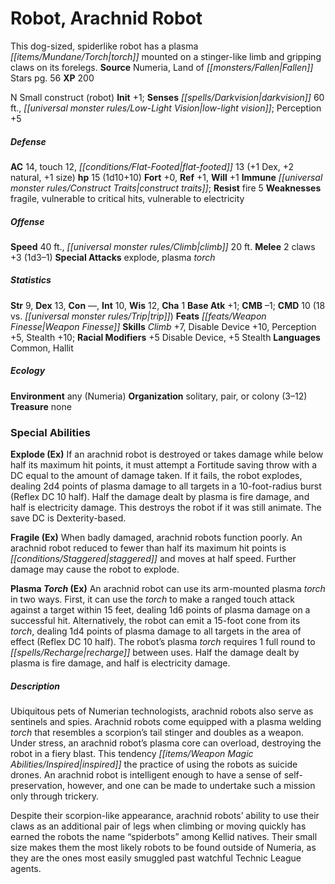 ﻿---
cssclass: [monsters]
title1: Robot, Arachnid Robot
desc_short: This dog-sized, spiderlike robot has a plasma torch mounted on a stinger-like
  limb and gripping claws on its forelegs.
title2: Arachnid Robot
CR: 1/2
sources:
- name: Numeria, Land of Fallen Stars
  page: 56
  link: http://paizo.com/products/btpy978l?Pathfinder-Campaign-Setting-Numeria-Land-of-Fallen-Stars
XP: 200
alignment: N
size: Small
type: construct
subtypes:
- robot
initiative:
  bonus: 1
senses:
  darkvision: 60
  low-light vision: true
AC:
  AC: 14
  touch: 12
  flat_footed: 13
  components:
    dex: 1
    natural: 2
    size: 1
HP:
  HP: 15
  long: 1d10+10
saves:
  fort: 0
  ref: 1
  will: 1
immunities:
- construct traits
resistances:
  fire: 5
weaknesses:
- fragile
- vulnerable to critical hits
- vulnerable to electricity
speeds:
  base: 40
  climb: 20
attacks:
  melee:
  - - text: 2 claws +3 (1d3-1)
      entries:
      - - damage: 1d3-1
      count: 2
      attack: claws
      bonus:
      - 3
  special:
  - explode
  - plasma torch
ability_scores:
  STR: 9
  DEX: 13
  CON:
  INT: 10
  WIS: 12
  CHA: 1
BAB: 1
CMB: -1
CMD: 10
CMD_other: 18 vs. trip
feats:
- name: Weapon Finesse
skills:
  Climb: 7
  Disable Device: 10
  Perception: 5
  Stealth: 10
  _racial_mods:
    Disable Device:
      _: 5
    Stealth:
      _: 5
languages:
- Common
- Hallit
ecology:
  environment: any (Numeria)
  organization: solitary, pair, or colony (3-12)
  treasure_type: none
special_abilities:
  Explode (Ex): If an arachnid robot is destroyed or takes damage while below half
    its maximum hit points, it must attempt a Fortitude saving throw with a DC equal
    to the amount of damage taken. If it fails, the robot explodes, dealing 2d4 points
    of plasma damage to all targets in a 10-foot-radius burst (Reflex DC 10 half).
    Half the damage dealt by plasma is fire damage, and half is electricity damage.
    This destroys the robot if it was still animate. The save DC is Dexterity-based.
  Fragile (Ex): When badly damaged, arachnid robots function poorly. An arachnid robot
    reduced to fewer than half its maximum hit points is staggered and moves at half
    speed. Further damage may cause the robot to explode.
  Plasma Torch (Ex): An arachnid robot can use its arm-mounted plasma torch in two
    ways. First, it can use the torch to make a ranged touch attack against a target
    within 15 feet, dealing 1d6 points of plasma damage on a successful hit. Alternatively,
    the robot can emit a 15-foot cone from its torch, dealing 1d4 points of plasma
    damage to all targets in the area of effect (Reflex DC 10 half). The robot's plasma
    torch requires 1 full round to recharge between uses. Half the damage dealt by
    plasma is fire damage, and half is electricity damage.
desc_long: |-
  Ubiquitous pets of Numerian technologists, arachnid robots also serve as sentinels and spies. Arachnid robots come equipped with a plasma welding torch that resembles a scorpion's tail stinger and doubles as a weapon. Under stress, an arachnid robot's plasma core can overload, destroying the robot in a fiery blast. This tendency inspired the practice of using the robots as suicide drones. An arachnid robot is intelligent enough to have a sense of self-preservation, however, and one can be made to undertake such a mission only through trickery.

  Despite their scorpion-like appearance, arachnid robots' ability to use their claws as an additional pair of legs when climbing or moving quickly has earned the robots the name “spiderbots” among Kellid natives. Their small size makes them the most likely robots to be found outside of Numeria, as they are the ones most easily smuggled past watchful Technic League agents.

---

# Robot, Arachnid Robot
This dog-sized, spiderlike robot has a plasma _[[items/Mundane/Torch|torch]]_ mounted on a stinger-like limb and gripping claws on its forelegs.
**Source** Numeria, Land of _[[monsters/Fallen|Fallen]]_ Stars pg. 56
**XP** 200

N Small construct (robot)
**Init** +1; **Senses** _[[spells/Darkvision|darkvision]]_ 60 ft., _[[universal monster rules/Low-Light Vision|low-light vision]]_; Perception +5

##### Defense

**AC** 14, touch 12, _[[conditions/Flat-Footed|flat-footed]]_ 13 (+1 Dex, +2 natural, +1 size)
**hp** 15 (1d10+10)
**Fort** +0, **Ref** +1, **Will** +1
**Immune** _[[universal monster rules/Construct Traits|construct traits]]_; **Resist** fire 5
**Weaknesses** fragile, vulnerable to critical hits, vulnerable to electricity

##### Offense
**Speed** 40 ft., _[[universal monster rules/Climb|climb]]_ 20 ft.
**Melee** 2 claws +3 (1d3–1)
**Special Attacks** explode, plasma _torch_

##### Statistics
**Str** 9, **Dex** 13, **Con** —, **Int** 10, **Wis** 12, **Cha** 1
**Base Atk** +1; **CMB** –1; **CMD** 10 (18 vs. _[[universal monster rules/Trip|trip]]_)
**Feats** _[[feats/Weapon Finesse|Weapon Finesse]]_
**Skills** _Climb_ +7, Disable Device +10, Perception +5, Stealth +10; **Racial Modifiers** +5 Disable Device, +5 Stealth
**Languages** Common, Hallit

##### Ecology

**Environment** any (Numeria)
**Organization** solitary, pair, or colony (3–12)
**Treasure** none

### Special Abilities

**Explode (Ex)** If an arachnid robot is destroyed or takes damage while below half its maximum hit points, it must attempt a Fortitude saving throw with a DC equal to the amount of damage taken. If it fails, the robot explodes, dealing 2d4 points of plasma damage to all targets in a 10-foot-radius burst (Reflex DC 10 half). Half the damage dealt by plasma is fire damage, and half is electricity damage. This destroys the robot if it was still animate. The save DC is Dexterity-based.

**Fragile (Ex)** When badly damaged, arachnid robots function poorly. An arachnid robot reduced to fewer than half its maximum hit points is _[[conditions/Staggered|staggered]]_ and moves at half speed. Further damage may cause the robot to explode.

**Plasma _Torch_ (Ex)** An arachnid robot can use its arm-mounted plasma _torch_ in two ways. First, it can use the _torch_ to make a ranged touch attack against a target within 15 feet, dealing 1d6 points of plasma damage on a successful hit. Alternatively, the robot can emit a 15-foot cone from its _torch_, dealing 1d4 points of plasma damage to all targets in the area of effect (Reflex DC 10 half). The robot’s plasma _torch_ requires 1 full round to _[[spells/Recharge|recharge]]_ between uses. Half the damage dealt by plasma is fire damage, and half is electricity damage.

##### Description

Ubiquitous pets of Numerian technologists, arachnid robots also serve as sentinels and spies. Arachnid robots come equipped with a plasma welding _torch_ that resembles a scorpion’s tail stinger and doubles as a weapon. Under stress, an arachnid robot’s plasma core can overload, destroying the robot in a fiery blast. This tendency _[[items/Weapon Magic Abilities/Inspired|inspired]]_ the practice of using the robots as suicide drones. An arachnid robot is intelligent enough to have a sense of self-preservation, however, and one can be made to undertake such a mission only through trickery.

Despite their scorpion-like appearance, arachnid robots’ ability to use their claws as an additional pair of legs when climbing or moving quickly has earned the robots the name “spiderbots” among Kellid natives. Their small size makes them the most likely robots to be found outside of Numeria, as they are the ones most easily smuggled past watchful Technic League agents.